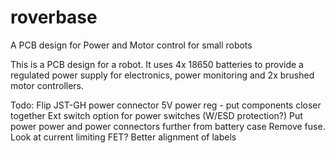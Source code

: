 # roverbase
A PCB design for Power and Motor control for small robots

This is a PCB design for a robot. It uses 4x 18650 batteries to provide a regulated power supply for electronics, power monitoring and 2x brushed motor controllers.

Todo:
Flip JST-GH power connector
5V power reg - put components closer together
Ext switch option for power switches (W/ESD protection?)
Put power power and power connectors further from battery case
Remove fuse. Look at current limiting FET?
Better alignment of labels

